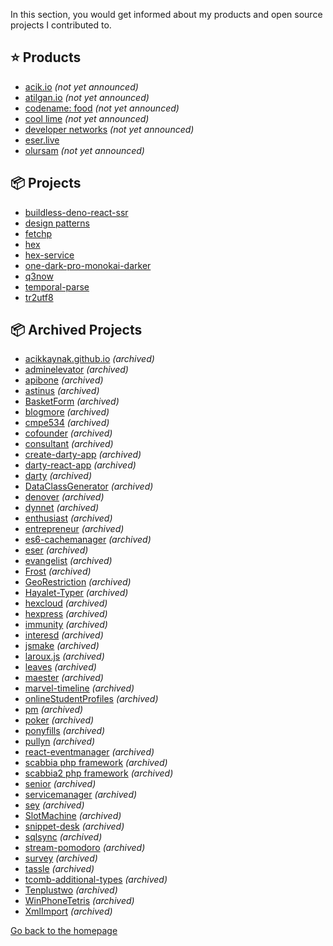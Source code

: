 In this section, you would get informed about my products and open source projects I contributed to.

## ⭐ Products
- [acik.io](https://github.com/eser/acik.io) *(not yet announced)*
- [atilgan.io](https://github.com/eser/atilgan.io) *(not yet announced)*
- [codename: food](https://github.com/eser/food) *(not yet announced)*
- [cool lime](https://github.com/eser/cool-lime) *(not yet announced)*
- [developer networks](https://github.com/eser/developer-networks) *(not yet announced)*
- [eser.live](https://eser.live)
- [olursam](https://github.com/eser/olursam) *(not yet announced)*

## 📦 Projects
- [buildless-deno-react-ssr](https://github.com/eser/buildless-deno-react-ssr)
- [design patterns](https://github.com/eser/design-patterns)
- [fetchp](https://github.com/eser/fetchp)
- [hex](https://github.com/eser/hex)
- [hex-service](https://github.com/eser/hex-service)
- [one-dark-pro-monokai-darker](https://github.com/eser/vscode-one-dark-pro-monokai-darker)
- [q3now](https://github.com/eser/q3now)
- [temporal-parse](https://github.com/eser/temporal-parse)
- [tr2utf8](https://github.com/eser/tr2utf8)

## 📦 Archived Projects
- [acikkaynak.github.io](https://github.com/eser/acikkaynak.github.io) *(archived)*
- [adminelevator](https://github.com/eser/adminelevator) *(archived)*
- [apibone](https://github.com/eser/apibone) *(archived)*
- [astinus](https://github.com/eser/astinus) *(archived)*
- [BasketForm](https://github.com/eser/BasketForm) *(archived)*
- [blogmore](https://github.com/eser/blogmore) *(archived)*
- [cmpe534](https://github.com/eser/cmpe534) *(archived)*
- [cofounder](https://github.com/eser/cofounder) *(archived)*
- [consultant](https://github.com/eser/consultant) *(archived)*
- [create-darty-app](https://github.com/eser/create-darty-app) *(archived)*
- [darty-react-app](https://github.com/eser/darty-react-app) *(archived)*
- [darty](https://github.com/eser/darty) *(archived)*
- [DataClassGenerator](https://github.com/eser/DataClassGenerator) *(archived)*
- [denover](https://github.com/eser/denover) *(archived)*
- [dynnet](https://github.com/eser/dynnet) *(archived)*
- [enthusiast](https://github.com/eser/enthusiast) *(archived)*
- [entrepreneur](https://github.com/eser/entrepreneur) *(archived)*
- [es6-cachemanager](https://github.com/eser/es6-cachemanager) *(archived)*
- [eser](https://github.com/eser/eser-npm) *(archived)*
- [evangelist](https://github.com/eser/evangelist) *(archived)*
- [Frost](https://github.com/eser/Frost) *(archived)*
- [GeoRestriction](https://github.com/eser/GeoRestriction) *(archived)*
- [Hayalet-Typer](https://github.com/eser/Hayalet-Typer) *(archived)*
- [hexcloud](https://github.com/eser/hexcloud) *(archived)*
- [hexpress](https://github.com/eser/hexpress) *(archived)*
- [immunity](https://github.com/eser/immunity) *(archived)*
- [interesd](https://github.com/eser/interesd) *(archived)*
- [jsmake](https://github.com/eser/jsmake) *(archived)*
- [laroux.js](https://github.com/eser/laroux.js) *(archived)*
- [leaves](https://github.com/eser/leaves) *(archived)*
- [maester](https://github.com/eser/maester) *(archived)*
- [marvel-timeline](https://github.com/eser/marvel-timeline) *(archived)*
- [onlineStudentProfiles](https://github.com/eser/onlineStudentProfiles) *(archived)*
- [pm](https://github.com/eser/pm) *(archived)*
- [poker](https://github.com/eser/poker) *(archived)*
- [ponyfills](https://github.com/eser/ponyfills) *(archived)*
- [pullyn](https://github.com/eser/pullyn) *(archived)*
- [react-eventmanager](https://github.com/eser/react-eventmanager) *(archived)*
- [scabbia php framework](https://github.com/eser/scabbia1) *(archived)*
- [scabbia2 php framework](https://github.com/eser/scabbia2) *(archived)*
- [senior](https://github.com/eser/senior) *(archived)*
- [servicemanager](https://github.com/eser/servicemanager) *(archived)*
- [sey](https://github.com/eser/sey) *(archived)*
- [SlotMachine](https://github.com/eser/SlotMachine) *(archived)*
- [snippet-desk](https://github.com/eser/snippet-desk) *(archived)*
- [sqlsync](https://github.com/eser/sqlsync) *(archived)*
- [stream-pomodoro](https://github.com/eser/stream-pomodoro) *(archived)*
- [survey](https://github.com/eser/survey) *(archived)*
- [tassle](https://github.com/eser/tassle) *(archived)*
- [tcomb-additional-types](https://github.com/eser/tcomb-additional-types) *(archived)*
- [Tenplustwo](https://github.com/eser/Tenplustwo) *(archived)*
- [WinPhoneTetris](https://github.com/eser/WinPhoneTetris) *(archived)*
- [XmlImport](https://github.com/eser/XmlImport) *(archived)*


[Go back to the homepage](../../README.md)
